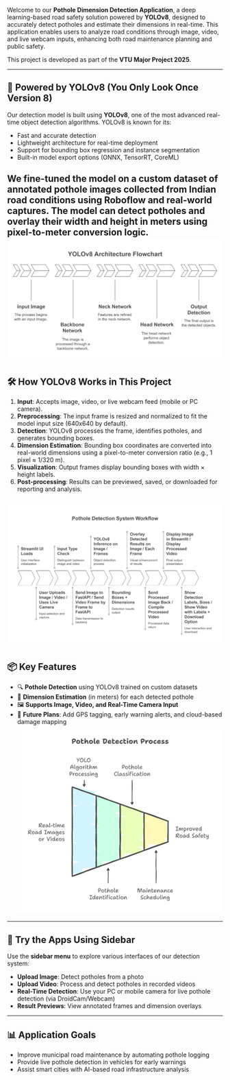 

Welcome to our **Pothole Dimension Detection Application**, a deep learning-based road safety solution powered by **YOLOv8**, designed to accurately detect potholes and estimate their dimensions in real-time. This application enables users to analyze road conditions through image, video, and live webcam inputs, enhancing both road maintenance planning and public safety.

This project is developed as part of the **VTU Major Project 2025**.

---

## 🧠 Powered by YOLOv8 (You Only Look Once Version 8)

Our detection model is built using **YOLOv8**, one of the most advanced real-time object detection algorithms. YOLOv8 is known for its:

- Fast and accurate detection
- Lightweight architecture for real-time deployment
- Support for bounding box regression and instance segmentation
- Built-in model export options (ONNX, TensorRT, CoreML)

We fine-tuned the model on a custom dataset of annotated pothole images collected from **Indian road conditions** using Roboflow and real-world captures. The model can detect potholes and overlay their **width and height in meters** using pixel-to-meter conversion logic.
![YOLOv8 Architecture](assets/yolo_diagram.png)
---

## 🛠️ How YOLOv8 Works in This Project

1. **Input**: Accepts image, video, or live webcam feed (mobile or PC camera).
2. **Preprocessing**: The input frame is resized and normalized to fit the model input size (640x640 by default).
3. **Detection**: YOLOv8 processes the frame, identifies potholes, and generates bounding boxes.
4. **Dimension Estimation**: Bounding box coordinates are converted into real-world dimensions using a pixel-to-meter conversion ratio (e.g., 1 pixel ≈ 1/320 m).
5. **Visualization**: Output frames display bounding boxes with width × height labels.
6. **Post-processing**: Results can be previewed, saved, or downloaded for reporting and analysis.

![Detailed Flowchart](assets/detailed_flowchart.png)
---

## 📦 Key Features

- 🔍 **Pothole Detection** using YOLOv8 trained on custom datasets
- 📏 **Dimension Estimation** (in meters) for each detected pothole
- 🖼️ **Supports Image, Video, and Real-Time Camera Input**
- 📍 **Future Plans**: Add GPS tagging, early warning alerts, and cloud-based damage mapping
![Flowchart](assets/flowchart.png)
---

## 📁 Try the Apps Using Sidebar

Use the **sidebar menu** to explore various interfaces of our detection system:
- **Upload Image**: Detect potholes from a photo
- **Upload Video**: Process and detect potholes in recorded videos
- **Real-Time Detection**: Use your PC or mobile camera for live pothole detection (via DroidCam/Webcam)
- **Result Previews**: View annotated frames and dimension overlays

---

## 📊 Application Goals

- Improve municipal road maintenance by automating pothole logging
- Provide live pothole detection in vehicles for early warnings
- Assist smart cities with AI-based road infrastructure analysis
